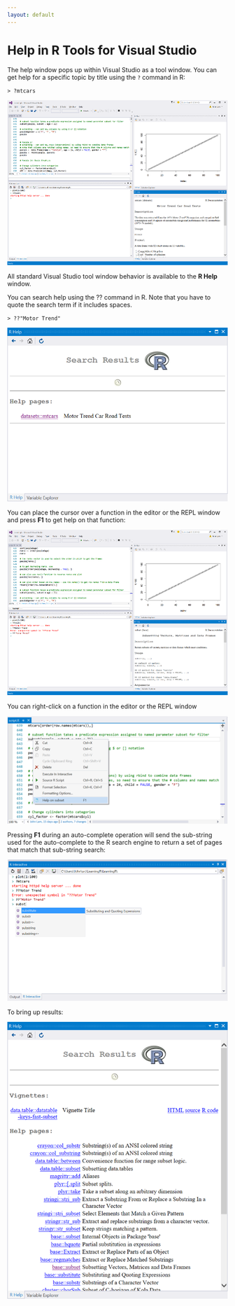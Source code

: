 ```yaml
---
layout: default
---
```


# Help in R Tools for Visual Studio

The help window pops up within Visual Studio as a tool window. You can get help for a specific topic by title using the `?` command in R:

	> ?mtcars

![Help window](./media/RTVS-Help-window.png)


All standard Visual Studio tool window behavior is available to the **R Help** window.

You can search help using the ?? command in R. Note that you have to quote the search term if it includes spaces.

	> ??"Motor Trend"

![Help search](./media/RTVS-Help-search.png)


You can place the cursor over a function in the editor or the REPL window and press **F1** to get help on that function:

![Help F1](./media/RTVS-Help-F1.png)
 
You can right-click on a function in the editor or the REPL window

![Help right click](./media/RTVS-Help-right-click.png)
 
Pressing **F1** during an auto-complete operation will send the sub-string used for the auto-complete to the R search engine to return a set of pages that match that sub-string search:

![Help auto-complete](./media/RTVS-Help-auto-complete.png)

To bring up results:

![Help auto-complete results](./media/RTVS-Help-auto-complete-results.png
)

